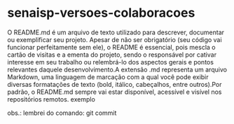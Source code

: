 # senaisp-versoes-colaboracoes
O   README.md   é   um   arquivo   de   texto   utilizado   para   descrever,   documentar ou exemplificar seu projeto. Apesar de não ser obrigatório (seu   código   vai   funcionar   perfeitamente   sem   ele),   o   README   é   essencial, pois mescla o cartão de visitas e a ementa do projeto, sendo o responsável por cativar interesse em seu trabalho ou relembrá-lo dos aspectos gerais e pontos relevantes daquele desenvolvimento.A extensão .md representa um arquivo Markdown, uma linguagem de marcação  com  a  qual  você  pode  exibir  diversas  formatações  de  texto  (bold, itálico, cabeçalhos, entre outros).Por padrão, o README.md sempre vai estar disponível, acessível e visível nos repositórios remotos.
exemplo

obs.: lembrei do comando: git commit